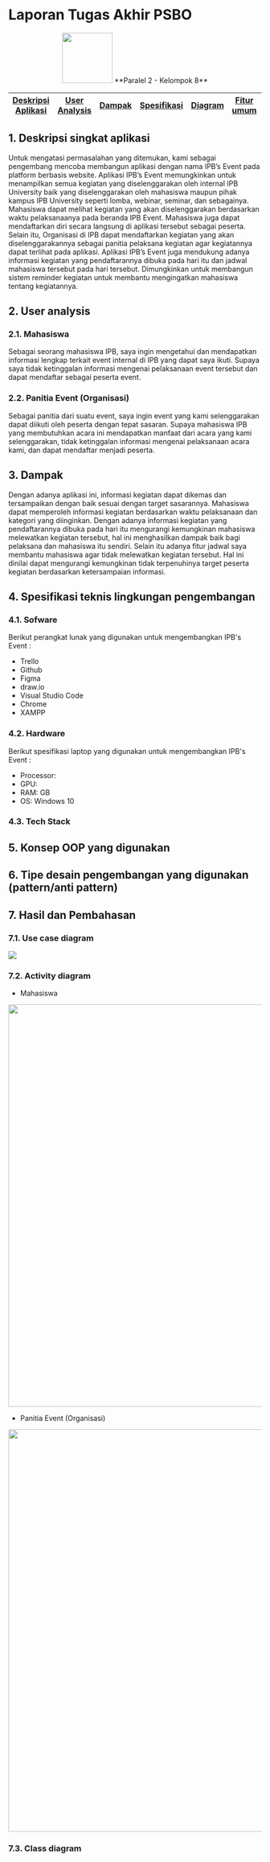 # Laporan Tugas Akhir PSBO
<p align="center">
  <img height="100" src="https://user-images.githubusercontent.com/60083962/121816763-a1239300-cca7-11eb-8c87-b74b56b4de1f.png"> 
  **Paralel 2 - Kelompok 8**
</p>


[Deskripsi Aplikasi](#Deskripsi-singkat-aplikasi) | [User Analysis](#User-analysis-(analisis-user,-user-story)) | [Dampak](#Dampak) | [Spesifikasi](#Spesifikasi-teknis-lingkungan-pengembangan) | [Diagram](#Use-case-diagram,-activity-diagram,-class-diagram,-ERD) | [Fitur umum](#Fitur-umum) | [OOP](#Konsep-OOP-yang-digunakan) | [Desain Pengembangan](#Tipe-desain-pengembangan-yang-digunakan-(pattern/anti-pattern)) | [Developer](#Developer-beserta-job-desc) | [Referensi](#Referensi)
:---:|:---:|:---:|:---:|:---:|:---:|:---:|:---:|:---:|:---:

## 1. Deskripsi singkat aplikasi
  Untuk mengatasi permasalahan yang ditemukan, kami sebagai pengembang mencoba membangun aplikasi dengan nama IPB’s Event pada platform berbasis website. Aplikasi IPB’s Event memungkinkan untuk menampilkan semua kegiatan yang diselenggarakan oleh internal IPB University baik yang diselenggarakan oleh mahasiswa maupun pihak kampus IPB University seperti lomba, webinar, seminar, dan sebagainya. Mahasiswa dapat melihat kegiatan yang akan diselenggarakan berdasarkan waktu pelaksanaanya pada beranda IPB Event. Mahasiswa juga dapat mendaftarkan diri secara langsung di aplikasi tersebut sebagai peserta. Selain itu, Organisasi di IPB dapat mendaftarkan kegiatan yang akan diselenggarakannya sebagai panitia pelaksana kegiatan agar kegiatannya dapat terlihat pada aplikasi. Aplikasi IPB’s Event  juga mendukung adanya informasi kegiatan yang pendaftarannya dibuka pada hari itu dan jadwal mahasiswa tersebut pada hari tersebut. Dimungkinkan untuk membangun sistem reminder kegiatan untuk membantu mengingatkan mahasiswa tentang kegiatannya.

## 2. User analysis 
### 2.1. Mahasiswa
Sebagai seorang mahasiswa IPB, saya ingin mengetahui dan mendapatkan informasi lengkap terkait event  internal di IPB yang dapat saya ikuti. Supaya saya tidak ketinggalan informasi mengenai pelaksanaan  event tersebut  dan dapat mendaftar sebagai peserta  event.
### 2.2. Panitia Event (Organisasi)
Sebagai panitia dari suatu  event, saya ingin  event yang kami selenggarakan dapat diikuti oleh peserta dengan tepat sasaran. Supaya mahasiswa IPB yang membutuhkan acara ini mendapatkan manfaat dari acara yang kami selenggarakan, tidak ketinggalan informasi mengenai pelaksanaan acara kami, dan dapat mendaftar menjadi peserta.


## 3. Dampak
Dengan adanya aplikasi ini, informasi kegiatan dapat dikemas dan tersampaikan dengan baik sesuai dengan target sasarannya. Mahasiswa dapat memperoleh informasi kegiatan berdasarkan waktu pelaksanaan dan kategori yang diinginkan. Dengan adanya informasi kegiatan yang pendaftarannya dibuka pada hari itu mengurangi kemungkinan mahasiswa melewatkan kegiatan tersebut, hal ini menghasilkan dampak baik bagi pelaksana dan mahasiswa itu sendiri. Selain itu adanya fitur jadwal saya membantu mahasiswa agar tidak melewatkan kegiatan tersebut. Hal ini dinilai dapat mengurangi kemungkinan tidak terpenuhinya target peserta kegiatan berdasarkan ketersampaian informasi.

## 4. Spesifikasi teknis lingkungan pengembangan
### 4.1. Sofware
Berikut perangkat lunak yang digunakan untuk mengembangkan IPB's Event :
* Trello
* Github
* Figma
* draw.io
* Visual Studio Code
* Chrome
* XAMPP

### 4.2. Hardware
Berikut spesifikasi laptop yang digunakan untuk mengembangkan IPB's Event :
* Processor: 
* GPU: 
* RAM: GB
* OS: Windows 10

### 4.3. Tech Stack


## 5. Konsep OOP yang digunakan

## 6. Tipe desain pengembangan yang digunakan (pattern/anti pattern)

## 7. Hasil dan Pembahasan
### 7.1. Use case diagram 
 <img src="https://user-images.githubusercontent.com/60084059/122012302-38dbcb00-cde7-11eb-8c3e-d0137e08b7ea.png">

### 7.2. Activity diagram
* Mahasiswa
 <img height="800" src="https://user-images.githubusercontent.com/60084059/122012305-3a0cf800-cde7-11eb-9db4-bacac2340d79.png">

* Panitia Event (Organisasi)
 <img height="800" src="https://user-images.githubusercontent.com/60084059/122012308-3aa58e80-cde7-11eb-851b-673923397350.png">
 
### 7.3. Class diagram
 <img height="1200" src=" ">

### 7.4. Entity Relationship Diagram (ERD)
 <img height="800" src="https://user-images.githubusercontent.com/60084059/122012313-3aa58e80-cde7-11eb-93ad-2a0ca08f28f1.png">


### 7.5. Arsiektur Sistem
### 7.6. Fungsi utama yang di kembangkan
Fungsi utama yang di kembangkan dari IPB's Event adalah sebagai Organisasi dapat mendaftarkan suatu kegiatannya pada aplikasi ini dan muncul pada beranda aplikasi kemudian sebagin user Mahasiswa dapat mendaftarkan ke kegiatan yang ada di aplikasi ini.
### 7.8. Fungsi CRUD
* Create : Organisasi dapat menambahkan kegiatan yang mereka selenggarakan.
* Read : Menampilkan kegiatan yang di daftarkan Organisasi pada beranda.
* Update : Organisasi dapat mensunting informasi dari kegiatan yang mereka daftarkan.
* Delet : Organisasi dapat menghapus kegiatan yang telah mereka daftarkan.

## 8. Hasil Implementasi
### 8.1 Screenshot sistem
### Link Aplikasi (Jika sudah di deploy)

## 9. Saran untuk pengembangan selanjutnya

## 10. Developer dan jobdeks
 Nama |NIM | Jobdesk |
 :---:|:---:| :---:|
Lathifah Kurnia K | G64180023 | |
Tia Isnawati Noor| G64180034 | |
Ulfainil Aisyah |  G64180045 | 
Hana Salsabila |  G64180051 | |


## Referensi

